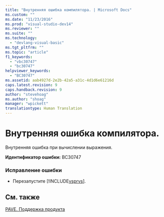 ```yaml
---
title: "Внутренняя ошибка компилятора. | Microsoft Docs"
ms.custom: ""
ms.date: "11/23/2016"
ms.prod: "visual-studio-dev14"
ms.reviewer: ""
ms.suite: ""
ms.technology: 
  - "devlang-visual-basic"
ms.tgt_pltfrm: ""
ms.topic: "article"
f1_keywords: 
  - "vbc30747"
  - "bc30747"
helpviewer_keywords: 
  - "BC30747"
ms.assetid: aab4927d-2e2b-42a5-a31c-4d1d6e61216d
caps.latest.revision: 9
caps.handback.revision: 9
author: "stevehoag"
ms.author: "shoag"
manager: "wpickett"
translationtype: Human Translation
---
```

# Внутренняя ошибка компилятора.
Внутренняя ошибка при вычислении выражения.  
  
 **Идентификатор ошибки:** BC30747  
  
### Исправление ошибки  
  
-   Перезапустите [!INCLUDE[vsprvs](../../csharp/includes/vsprvs_md.md)].  
  
## См. также  
 [PAVE. Поддержка продукта](http://msdn.microsoft.com/ru-ru/77e75b8b-817d-45bf-9c38-458930d873b4)